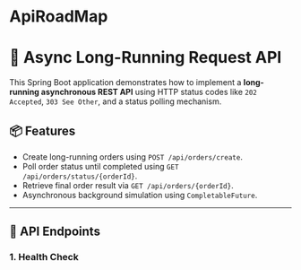 # ApiRoadMap
# 🧵 Async Long-Running Request API

This Spring Boot application demonstrates how to implement a **long-running asynchronous REST API** using HTTP status codes like `202 Accepted`, `303 See Other`, and a status polling mechanism.

## 📦 Features

- Create long-running orders using `POST /api/orders/create`.
- Poll order status until completed using `GET /api/orders/status/{orderId}`.
- Retrieve final order result via `GET /api/orders/{orderId}`.
- Asynchronous background simulation using `CompletableFuture`.

---

## 🚀 API Endpoints

### 1. Health Check

